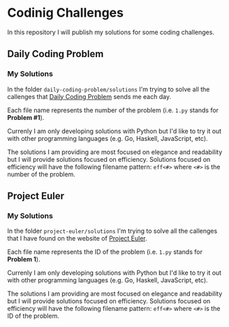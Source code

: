# Codinig Challenges

In this repository I will publish my solutions for some coding challenges.

## Daily Coding Problem
### My Solutions

In the folder `daily-coding-problem/solutions` I'm trying to solve all the callenges that [Daily Coding Problem](https://www.dailycodingproblem.com) sends me each day.

Each file name represents the number of the problem (i.e. `1.py` stands for **Problem #1**).

Currenly I am only developing solutions with Python but I'd like to try it out with other programming languages (e.g. Go, Haskell, JavaScript, etc).

The solutions I am providing are most focused on elegance and readability but I will provide solutions focused on efficiency. Solutions focused on efficiency will have the following filename pattern: `eff<#>` where `<#>` is the number of the problem.

## Project Euler
### My Solutions

In the folder `project-euler/solutions` I'm trying to solve all the callenges that I have found on the website of [Project Euler](https://projecteuler.net/archives).

Each file name represents the ID of the problem (i.e. `1.py` stands for **Problem 1**).

Currenly I am only developing solutions with Python but I'd like to try it out with other programming languages (e.g. Go, Haskell, JavaScript, etc).

The solutions I am providing are most focused on elegance and readability but I will provide solutions focused on efficiency. Solutions focused on efficiency will have the following filename pattern: `eff<#>` where `<#>` is the ID of the problem.
